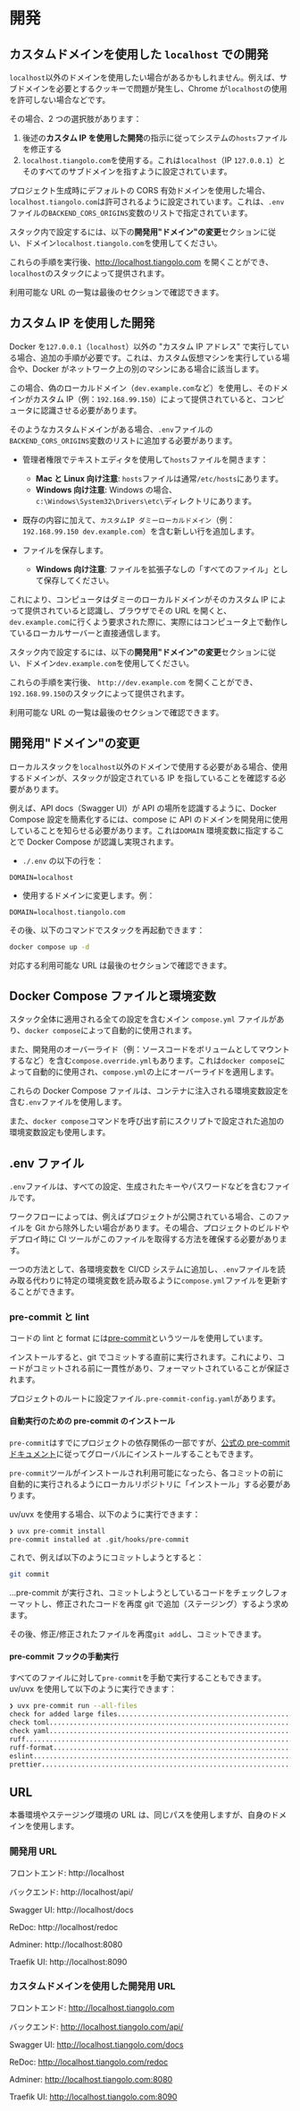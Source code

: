 # 開発

## カスタムドメインを使用した `localhost` での開発

`localhost`以外のドメインを使用したい場合があるかもしれません。例えば、サブドメインを必要とするクッキーで問題が発生し、Chrome が`localhost`の使用を許可しない場合などです。

その場合、2 つの選択肢があります：

1. 後述の**カスタム IP を使用した開発**の指示に従ってシステムの`hosts`ファイルを修正する
2. `localhost.tiangolo.com`を使用する。これは`localhost`（IP `127.0.0.1`）とそのすべてのサブドメインを指すように設定されています。

プロジェクト生成時にデフォルトの CORS 有効ドメインを使用した場合、`localhost.tiangolo.com`は許可されるように設定されています。これは、`.env`ファイルの`BACKEND_CORS_ORIGINS`変数のリストで指定されています。

スタック内で設定するには、以下の**開発用"ドメイン"の変更**セクションに従い、ドメイン`localhost.tiangolo.com`を使用してください。

これらの手順を実行後、http://localhost.tiangolo.com を開くことができ、`localhost`のスタックによって提供されます。

利用可能な URL の一覧は最後のセクションで確認できます。

## カスタム IP を使用した開発

Docker を`127.0.0.1`（`localhost`）以外の "カスタム IP アドレス" で実行している場合、追加の手順が必要です。これは、カスタム仮想マシンを実行している場合や、Docker がネットワーク上の別のマシンにある場合に該当します。

この場合、偽のローカルドメイン（`dev.example.com`など）を使用し、そのドメインがカスタム IP（例：`192.168.99.150`）によって提供されていると、コンピュータに認識させる必要があります。

そのようなカスタムドメインがある場合、`.env`ファイルの`BACKEND_CORS_ORIGINS`変数のリストに追加する必要があります。

- 管理者権限でテキストエディタを使用して`hosts`ファイルを開きます：

  - **Mac と Linux 向け注意**: `hosts`ファイルは通常`/etc/hosts`にあります。
  - **Windows 向け注意**: Windows の場合、`c:\Windows\System32\Drivers\etc\`ディレクトリにあります。

- 既存の内容に加えて、`カスタムIP ダミーローカルドメイン`（例：`192.168.99.150 dev.example.com`）を含む新しい行を追加します。

- ファイルを保存します。
  - **Windows 向け注意**: ファイルを拡張子なしの「すべてのファイル」として保存してください。

これにより、コンピュータはダミーのローカルドメインがそのカスタム IP によって提供されていると認識し、ブラウザでその URL を開くと、`dev.example.com`に行くよう要求された際に、実際にはコンピュータ上で動作しているローカルサーバーと直接通信します。

スタック内で設定するには、以下の**開発用"ドメイン"の変更**セクションに従い、ドメイン`dev.example.com`を使用してください。

これらの手順を実行後、 `http://dev.example.com` を開くことができ、`192.168.99.150`のスタックによって提供されます。

利用可能な URL の一覧は最後のセクションで確認できます。

## 開発用"ドメイン"の変更

ローカルスタックを`localhost`以外のドメインで使用する必要がある場合、使用するドメインが、スタックが設定されている IP を指していることを確認する必要があります。

例えば、API docs（Swagger UI）が API の場所を認識するように、Docker Compose 設定を簡素化するには、compose に API のドメインを開発用に使用していることを知らせる必要があります。これは`DOMAIN` 環境変数に指定することで Docker Compose が認識し実現されます。

- `./.env` の以下の行を：

```
DOMAIN=localhost
```

- 使用するドメインに変更します。例：

```
DOMAIN=localhost.tiangolo.com
```

その後、以下のコマンドでスタックを再起動できます：

```bash
docker compose up -d
```

対応する利用可能な URL は最後のセクションで確認できます。

## Docker Compose ファイルと環境変数

スタック全体に適用される全ての設定を含むメイン `compose.yml` ファイルがあり、`docker compose`によって自動的に使用されます。

また、開発用のオーバーライド（例：ソースコードをボリュームとしてマウントするなど）を含む`compose.override.yml`もあります。これは`docker compose`によって自動的に使用され、`compose.yml`の上にオーバーライドを適用します。

これらの Docker Compose ファイルは、コンテナに注入される環境変数設定を含む`.env`ファイルを使用します。

また、`docker compose`コマンドを呼び出す前にスクリプトで設定された追加の環境変数設定も使用します。

## .env ファイル

`.env`ファイルは、すべての設定、生成されたキーやパスワードなどを含むファイルです。

ワークフローによっては、例えばプロジェクトが公開されている場合、このファイルを Git から除外したい場合があります。その場合、プロジェクトのビルドやデプロイ時に CI ツールがこのファイルを取得する方法を確保する必要があります。

一つの方法として、各環境変数を CI/CD システムに追加し、`.env`ファイルを読み取る代わりに特定の環境変数を読み取るように`compose.yml`ファイルを更新することができます。

### pre-commit と lint

コードの lint と format には[pre-commit](https://pre-commit.com/)というツールを使用しています。

インストールすると、git でコミットする直前に実行されます。これにより、コードがコミットされる前に一貫性があり、フォーマットされていることが保証されます。

プロジェクトのルートに設定ファイル`.pre-commit-config.yaml`があります。

#### 自動実行のための pre-commit のインストール

`pre-commit`はすでにプロジェクトの依存関係の一部ですが、[公式の pre-commit ドキュメント](https://pre-commit.com/)に従ってグローバルにインストールすることもできます。

`pre-commit`ツールがインストールされ利用可能になったら、各コミットの前に自動的に実行されるようにローカルリポジトリに「インストール」する必要があります。

uv/uvx を使用する場合、以下のように実行できます：

```bash
❯ uvx pre-commit install
pre-commit installed at .git/hooks/pre-commit
```

これで、例えば以下のようにコミットしようとすると：

```bash
git commit
```

...pre-commit が実行され、コミットしようとしているコードをチェックしフォーマットし、修正されたコードを再度 git で追加（ステージング）するよう求めます。

その後、修正/修正されたファイルを再度`git add`し、コミットできます。

#### pre-commit フックの手動実行

すべてのファイルに対して`pre-commit`を手動で実行することもできます。 uv/uvx を使用して以下のように実行できます：

```bash
❯ uvx pre-commit run --all-files
check for added large files..............................................Passed
check toml...............................................................Passed
check yaml...............................................................Passed
ruff.....................................................................Passed
ruff-format..............................................................Passed
eslint...................................................................Passed
prettier.................................................................Passed
```

## URL

本番環境やステージング環境の URL は、同じパスを使用しますが、自身のドメインを使用します。

### 開発用 URL

フロントエンド: http://localhost

バックエンド: http://localhost/api/

Swagger UI: http://localhost/docs

ReDoc: http://localhost/redoc

Adminer: http://localhost:8080

Traefik UI: http://localhost:8090

### カスタムドメインを使用した開発用 URL

フロントエンド: http://localhost.tiangolo.com

バックエンド: http://localhost.tiangolo.com/api/

Swagger UI: http://localhost.tiangolo.com/docs

ReDoc: http://localhost.tiangolo.com/redoc

Adminer: http://localhost.tiangolo.com:8080

Traefik UI: http://localhost.tiangolo.com:8090
